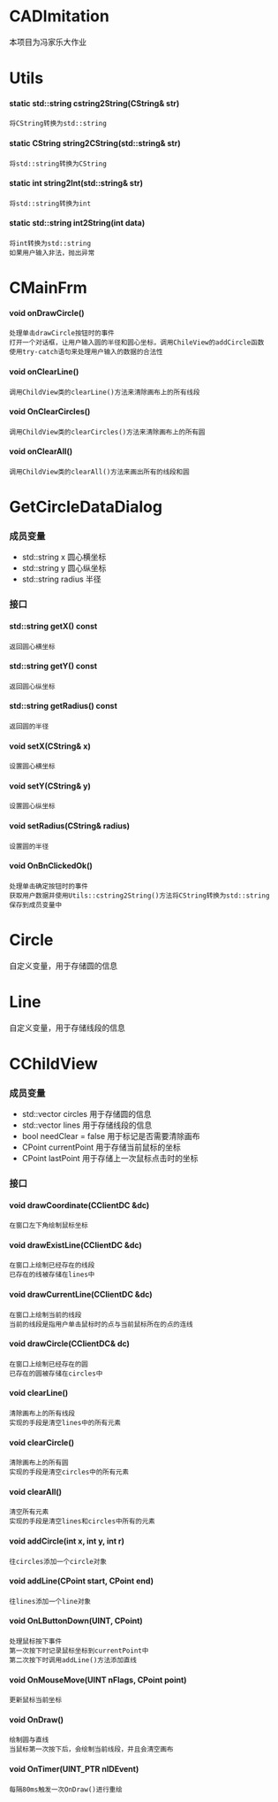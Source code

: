 # CADImitation
本项目为冯家乐大作业

# Utils
#### static std::string cstring2String(CString& str)
``` 
将CString转换为std::string
```
#### static CString string2CString(std::string& str)
``` 
将std::string转换为CString
```
#### static int string2Int(std::string& str)
``` 
将std::string转换为int
```
#### static std::string int2String(int data)
``` 
将int转换为std::string
如果用户输入非法，抛出异常
```

# CMainFrm
#### void onDrawCircle()
```
处理单击drawCircle按钮时的事件  
打开一个对话框，让用户输入圆的半径和圆心坐标，调用ChileView的addCircle函数  
使用try-catch语句来处理用户输入的数据的合法性 
```
#### void onClearLine()
``` 
调用ChildView类的clearLine()方法来清除画布上的所有线段  
```
#### void OnClearCircles()
```
调用ChildView类的clearCircles()方法来清除画布上的所有圆  
```
#### void onClearAll()
```
调用ChildView类的clearAll()方法来画出所有的线段和圆  
```

# GetCircleDataDialog
### 成员变量
- std::string x 圆心横坐标
- std::string y 圆心纵坐标 
- std::string radius  半径

### 接口
#### std::string getX() const
```
返回圆心横坐标
```
#### std::string getY() const
```
返回圆心纵坐标
```
#### std::string getRadius() const
```
返回圆的半径
```
#### void setX(CString& x)
```
设置圆心横坐标
```
#### void setY(CString& y)
```
设置圆心纵坐标
```
#### void setRadius(CString& radius)
```
设置圆的半径
```
#### void OnBnClickedOk()
```
处理单击确定按钮时的事件  
获取用户数据并使用Utils::cstring2String()方法将CString转换为std::string  
保存到成员变量中  
```

# Circle
自定义变量，用于存储圆的信息
# Line
自定义变量，用于存储线段的信息

# CChildView
### 成员变量
- std::vector<Circle> circles 用于存储圆的信息
- std::vector<Line> lines 用于存储线段的信息
- bool needClear = false 用于标记是否需要清除画布
- CPoint currentPoint 用于存储当前鼠标的坐标
- CPoint lastPoint 用于存储上一次鼠标点击时的坐标

### 接口
#### void drawCoordinate(CClientDC &dc)
```
在窗口左下角绘制鼠标坐标
```
#### void drawExistLine(CClientDC &dc)
```
在窗口上绘制已经存在的线段  
已存在的线被存储在lines中  
```
#### void drawCurrentLine(CClientDC &dc)
```
在窗口上绘制当前的线段  
当前的线段是指用户单击鼠标时的点与当前鼠标所在的点的连线  
```
#### void drawCircle(CClientDC& dc)
```
在窗口上绘制已经存在的圆  
已存在的圆被存储在circles中  
```
#### void clearLine()
```
清除画布上的所有线段  
实现的手段是清空lines中的所有元素  
```
#### void clearCircle()
```
清除画布上的所有圆  
实现的手段是清空circles中的所有元素  
```
#### void clearAll()
```
清空所有元素  
实现的手段是清空lines和circles中所有的元素  
```
#### void addCircle(int x, int y, int r)
```
往circles添加一个circle对象    
```
#### void addLine(CPoint start, CPoint end)
```
往lines添加一个line对象    
```
#### void OnLButtonDown(UINT, CPoint)
```
处理鼠标按下事件  
第一次按下时记录鼠标坐标到currentPoint中  
第二次按下时调用addLine()方法添加直线  
```
#### void OnMouseMove(UINT nFlags, CPoint point)
```
更新鼠标当前坐标
```
#### void OnDraw()
```
绘制圆与直线  
当鼠标第一次按下后，会绘制当前线段，并且会清空画布  
```
#### void OnTimer(UINT_PTR nIDEvent)
```
每隔80ms触发一次OnDraw()进行重绘
```